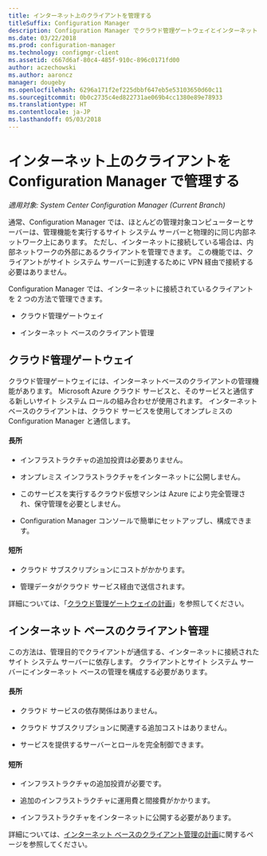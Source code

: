 ```yaml
---
title: インターネット上のクライアントを管理する
titleSuffix: Configuration Manager
description: Configuration Manager でクラウド管理ゲートウェイとインターネット ベースのクライアント管理を使用するクライアント管理について説明します。
ms.date: 03/22/2018
ms.prod: configuration-manager
ms.technology: configmgr-client
ms.assetid: c667d6af-80c4-485f-910c-896c0171fd00
author: aczechowski
ms.author: aaroncz
manager: dougeby
ms.openlocfilehash: 6296a171f2ef225dbbf647eb5e53103650d60c11
ms.sourcegitcommit: 0b0c2735c4ed822731ae069b4cc1380e89e78933
ms.translationtype: HT
ms.contentlocale: ja-JP
ms.lasthandoff: 05/03/2018
---
```

# <a name="manage-clients-on-the-internet-with-configuration-manager"></a>インターネット上のクライアントを Configuration Manager で管理する

*適用対象: System Center Configuration Manager (Current Branch)*

通常、Configuration Manager では、ほとんどの管理対象コンピューターとサーバーは、管理機能を実行するサイト システム サーバーと物理的に同じ内部ネットワーク上にあります。 ただし、インターネットに接続している場合は、内部ネットワークの外部にあるクライアントを管理できます。 この機能では、クライアントがサイト システム サーバーに到達するために VPN 経由で接続する必要はありません。

Configuration Manager では、インターネットに接続されているクライアントを 2 つの方法で管理できます。

-   クラウド管理ゲートウェイ

-   インターネット ベースのクライアント管理


## <a name="cloud-management-gateway"></a>クラウド管理ゲートウェイ

クラウド管理ゲートウェイには、インターネットベースのクライアントの管理機能があります。 Microsoft Azure クラウド サービスと、そのサービスと通信する新しいサイト システム ロールの組み合わせが使用されます。 インターネットベースのクライアントは、クラウド サービスを使用してオンプレミスの Configuration Manager と通信します。

#### <a name="advantages"></a>長所  

-   インフラストラクチャの追加投資は必要ありません。  

-   オンプレミス インフラストラクチャをインターネットに公開しません。  

-   このサービスを実行するクラウド仮想マシンは Azure により完全管理され、保守管理を必要としません。  

-   Configuration Manager コンソールで簡単にセットアップし、構成できます。  

#### <a name="disadvantages"></a>短所  

-   クラウド サブスクリプションにコストがかかります。  

-   管理データがクラウド サービス経由で送信されます。  

詳細については、「[クラウド管理ゲートウェイの計画](plan-cloud-management-gateway.md)」を参照してください。  



## <a name="internet-based-client-management"></a>インターネット ベースのクライアント管理

この方法は、管理目的でクライアントが通信する、インターネットに接続されたサイト システム サーバーに依存します。 クライアントとサイト システム サーバーにインターネット ベースの管理を構成する必要があります。

#### <a name="advantages"></a>長所  

-   クラウド サービスの依存関係はありません。  

-   クラウド サブスクリプションに関連する追加コストはありません。  

-   サービスを提供するサーバーとロールを完全制御できます。  

#### <a name="disadvantages"></a>短所  

-   インフラストラクチャの追加投資が必要です。  

-   追加のインフラストラクチャに運用費と間接費がかかります。  

-   インフラストラクチャをインターネットに公開する必要があります。  

詳細については、[インターネット ベースのクライアント管理の計画](plan-internet-based-client-management.md)に関するページを参照してください。  
